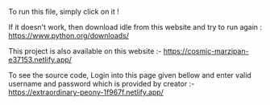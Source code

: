 To run this file, simply click on it !

If it doesn't work, then download idle from this website and try to run again :
https://www.python.org/downloads/

This project is also available on this website :-
https://cosmic-marzipan-e37153.netlify.app/

To see the source code, 
             Login into this page given bellow and enter valid
             username and password which is provided by creator :-
             https://extraordinary-peony-1f967f.netlify.app/
